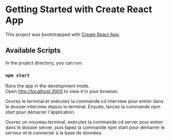 # Getting Started with Create React App

This project was bootstrapped with [Create React App](https://github.com/facebook/create-react-app).

## Available Scripts

In the project directory, you can run:

### `npm start`

Runs the app in the development mode.\
Open [http://localhost:3000](http://localhost:3000) to view it in your browser.

Ouvrez le terminal et exécutez la commande cd interview pour entrer dans le dossier interview depuis le terminal. Ensuite, lancez la commande npm start pour démarrer l'application.

Ouvrez un nouveau terminal, exécutez la commande cd server pour entrer dans le dossier server, puis tapez la commande npm start pour démarrer le serveur et le connecter à la base de données.